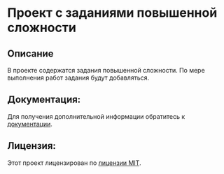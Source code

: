 # Проект с заданиями повышенной сложности
 ## Описание
В проекте содержатся задания повышенной сложности. По мере выполнения работ задания будут добавляться.

## Документация:

Для получения дополнительной информации обратитесь к [документации](docs/README.md).

## Лицензия:

Этот проект лицензирован по [лицензии MIT](LICENSE).
